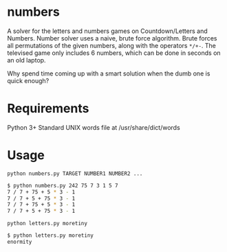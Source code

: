 # numbers

A solver for the letters and numbers games on Countdown/Letters and Numbers.
Number solver uses a naive, brute force algorithm. Brute forces all permutations of the given numbers, along with the operators `*/+-`. The televised game only includes 6 numbers, which can be done in seconds on an old laptop.

Why spend time coming up with a smart solution when the dumb one is quick enough?

# Requirements

Python 3+
Standard UNIX words file at /usr/share/dict/words

# Usage

`python numbers.py TARGET NUMBER1 NUMBER2 ...`

```bash
$ python numbers.py 242 75 7 3 1 5 7
7 / 7 + 75 + 5 * 3 - 1
7 / 7 + 5 + 75 * 3 - 1
7 / 7 + 75 + 5 * 3 - 1
7 / 7 + 5 + 75 * 3 - 1
```

`python letters.py moretiny`

```bash
$ python letters.py moretiny
enormity
```
